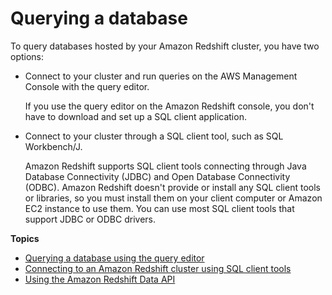 # Querying a database<a name="query-databases"></a>

To query databases hosted by your Amazon Redshift cluster, you have two options:
+ Connect to your cluster and run queries on the AWS Management Console with the query editor\. 

  If you use the query editor on the Amazon Redshift console, you don't have to download and set up a SQL client application\. 
+ Connect to your cluster through a SQL client tool, such as SQL Workbench/J\. 

  Amazon Redshift supports SQL client tools connecting through Java Database Connectivity \(JDBC\) and Open Database Connectivity \(ODBC\)\. Amazon Redshift doesn't provide or install any SQL client tools or libraries, so you must install them on your client computer or Amazon EC2 instance to use them\. You can use most SQL client tools that support JDBC or ODBC drivers\.

**Topics**
+ [Querying a database using the query editor](query-editor.md)
+ [Connecting to an Amazon Redshift cluster using SQL client tools](connecting-to-cluster.md)
+ [Using the Amazon Redshift Data API](data-api.md)